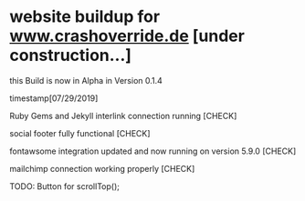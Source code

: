 # website buildup for www.crashoverride.de [under construction...]

this Build is now in Alpha in Version 0.1.4

timestamp[07/29/2019]

Ruby Gems and Jekyll interlink connection running [CHECK]

social footer fully functional [CHECK]

fontawsome integration updated and now running on version 5.9.0 [CHECK]

mailchimp connection working properly [CHECK]

TODO: Button for scrollTop();
